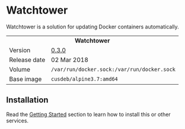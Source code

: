 # Watchtower

Watchtower is a solution for updating Docker containers automatically.

<table>
  <tr>
    <td align="center" colspan="2"><b>Watchtower</b></td>
  </tr>
  <tr>
    <td>Version</td>
    <td><a href="https://github.com/v2tec/watchtower/releases/tag/v0.3.0">0.3.0</a></td>
  </tr>
  <tr>
    <td>Release date</td>
    <td>02 Mar 2018</td>
  </tr>
  <tr>
    <td>Volume</td>
    <td><code>/var/run/docker.sock:/var/run/docker.sock</code></td>
  </tr>
  <tr>
    <td valign="top">Base image</td>
    <td><code>cusdeb/alpine3.7:amd64</code></td>
  </tr>
</table>

## Installation

Read the [Getting Started](https://github.com/tolstoyevsky/mmb#getting-started) section to learn how to install this or other services.

